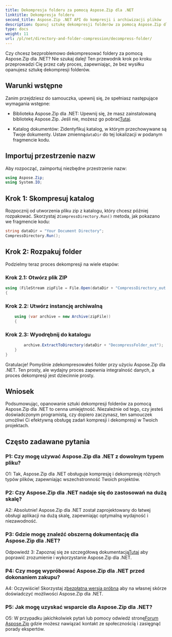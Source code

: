 ```yaml
---
title: Dekompresja folderu za pomocą Aspose.Zip dla .NET
linktitle: Dekompresja folderu
second_title: Aspose.Zip .NET API do kompresji i archiwizacji plików
description: Opanuj sztukę dekompresji folderów za pomocą Aspose.Zip dla .NET. Bez wysiłku obsługuj zadania kompresji w swoich projektach.
type: docs
weight: 11
url: /pl/net/directory-and-folder-compression/decompress-folder/
---
```

Czy chcesz bezproblemowo dekompresować foldery za pomocą Aspose.Zip dla .NET? Nie szukaj dalej! Ten przewodnik krok po kroku przeprowadzi Cię przez cały proces, zapewniając, że bez wysiłku opanujesz sztukę dekompresji folderów.

## Warunki wstępne

Zanim przejdziesz do samouczka, upewnij się, że spełniasz następujące wymagania wstępne:

-  Biblioteka Aspose.Zip dla .NET: Upewnij się, że masz zainstalowaną bibliotekę Aspose.Zip. Jeśli nie, możesz go pobrać[Tutaj](https://releases.aspose.com/zip/net/).

-  Katalog dokumentów: Zidentyfikuj katalog, w którym przechowywane są Twoje dokumenty. Ustaw zmienną`dataDir` do tej lokalizacji w podanym fragmencie kodu.

## Importuj przestrzenie nazw

Aby rozpocząć, zaimportuj niezbędne przestrzenie nazw:

```csharp
using Aspose.Zip;
using System.IO;
```

## Krok 1: Skompresuj katalog

 Rozpocznij od utworzenia pliku zip z katalogu, który chcesz później rozpakować. Skorzystaj z`CompressDirectory.Run()` metoda, jak pokazano we fragmencie kodu:

```csharp
string dataDir = "Your Document Directory";
CompressDirectory.Run();
```

## Krok 2: Rozpakuj folder

Podzielmy teraz proces dekompresji na wiele etapów:

### Krok 2.1: Otwórz plik ZIP

```csharp
using (FileStream zipFile = File.Open(dataDir + "CompressDirectory_out.zip", FileMode.Open))
{
```

### Krok 2.2: Utwórz instancję archiwalną

```csharp
	using (var archive = new Archive(zipFile))
	{
```

### Krok 2.3: Wyodrębnij do katalogu

```csharp
		archive.ExtractToDirectory(dataDir + "DecompressFolder_out");
	}
}
```

Gratulacje! Pomyślnie zdekompresowałeś folder przy użyciu Aspose.Zip dla .NET. Ten prosty, ale wydajny proces zapewnia integralność danych, a proces dekompresji jest dziecinnie prosty.

## Wniosek

Podsumowując, opanowanie sztuki dekompresji folderów za pomocą Aspose.Zip dla .NET to cenna umiejętność. Niezależnie od tego, czy jesteś doświadczonym programistą, czy dopiero zaczynasz, ten samouczek umożliwi Ci efektywną obsługę zadań kompresji i dekompresji w Twoich projektach.

## Często zadawane pytania

### P1: Czy mogę używać Aspose.Zip dla .NET z dowolnym typem pliku?

O1: Tak, Aspose.Zip dla .NET obsługuje kompresję i dekompresję różnych typów plików, zapewniając wszechstronność Twoich projektów.

### P2: Czy Aspose.Zip dla .NET nadaje się do zastosowań na dużą skalę?

A2: Absolutnie! Aspose.Zip dla .NET został zaprojektowany do łatwej obsługi aplikacji na dużą skalę, zapewniając optymalną wydajność i niezawodność.

### P3: Gdzie mogę znaleźć obszerną dokumentację dla Aspose.Zip dla .NET?

 Odpowiedź 3: Zapoznaj się ze szczegółową dokumentacją[Tutaj](https://reference.aspose.com/zip/net/) aby poprawić zrozumienie i wykorzystanie Aspose.Zip dla .NET.

### P4: Czy mogę wypróbować Aspose.Zip dla .NET przed dokonaniem zakupu?

 A4: Oczywiście! Skorzystaj z[bezpłatna wersja próbna](https://releases.aspose.com/) aby na własnej skórze doświadczyć możliwości Aspose.Zip dla .NET.

### P5: Jak mogę uzyskać wsparcie dla Aspose.Zip dla .NET?

 O5: W przypadku jakichkolwiek pytań lub pomocy odwiedź stronę[Forum Aspose.Zip](https://forum.aspose.com/c/zip/37) gdzie możesz nawiązać kontakt ze społecznością i zasięgnąć porady ekspertów.